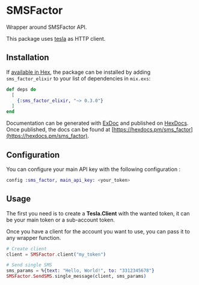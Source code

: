 # SMSFactor

Wrapper around SMSFactor API.

This package uses [tesla](https://github.com/teamon/tesla) as HTTP client.

## Installation

If [available in Hex](https://hex.pm/docs/publish), the package can be installed
by adding `sms_factor_elixir` to your list of dependencies in `mix.exs`:

```elixir
def deps do
  [
    {:sms_factor_elixir, "~> 0.3.0"}
  ]
end
```

Documentation can be generated with [ExDoc](https://github.com/elixir-lang/ex_doc)
and published on [HexDocs](https://hexdocs.pm). Once published, the docs can
be found at [https://hexdocs.pm/sms_factor](https://hexdocs.pm/sms_factor).

## Configuration

You can configure your main API key with the following configuration :

```elixir
config :sms_factor, main_api_key: <your_token>
```

## Usage

The first you need is to create a **Tesla.Client** with the wanted token, it can be your main token or a sub-account token.

Once you have a client for the account you want to use, you can pass it to any wrapper function.

```elixir
# Create client
client = SMSFactor.client("my_token")

# Send single SMS
sms_params = %{text: "Hello, World!", to: "3312345678"}
SMSFactor.SendSMS.single_message(client, sms_params)
```
